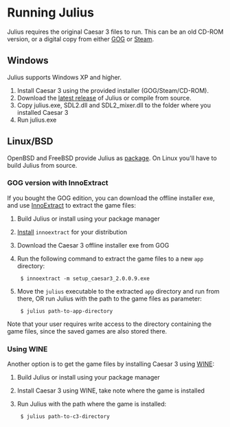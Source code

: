# Running Julius

Julius requires the original Caesar 3 files to run. This can be an old CD-ROM version, or a digital copy
from either [GOG](https://www.gog.com/game/caesar_3) or [Steam](https://store.steampowered.com/app/517790/Caesar_3/).

## Windows

Julius supports Windows XP and higher.

1. Install Caesar 3 using the provided installer (GOG/Steam/CD-ROM).
1. Download the [latest release](https://github.com/bvschaik/julius/releases) of Julius or compile from source.
1. Copy julius.exe, SDL2.dll and SDL2_mixer.dll to the folder where you installed Caesar 3
1. Run julius.exe

## Linux/BSD

OpenBSD and FreeBSD provide Julius as [package](http://ports.su/games/julius). On Linux you'll have to build Julius from source.

### GOG version with InnoExtract
If you bought the GOG edition, you can download the offline installer exe, and use
[InnoExtract](http://constexpr.org/innoextract/) to extract the game files:

1. Build Julius or install using your package manager
1. [Install](http://constexpr.org/innoextract/install) `innoextract` for your distribution
1. Download the Caesar 3 offline installer exe from GOG
1. Run the following command to extract the game files to a new `app` directory:

        $ innoextract -m setup_caesar3_2.0.0.9.exe

1. Move the `julius` executable to the extracted `app` directory and run from there, OR run Julius with the path to the game files as parameter:

        $ julius path-to-app-directory

Note that your user requires write access to the directory containing the game files, since the saved games are also stored there.

### Using WINE

Another option is to get the game files by installing Caesar 3 using [WINE](https://www.winehq.org/):

1. Build Julius or install using your package manager
1. Install Caesar 3 using WINE, take note where the game is installed
1. Run Julius with the path where the game is installed:

        $ julius path-to-c3-directory
